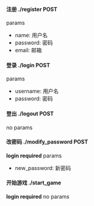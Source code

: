 #### 注册 ./register POST
params
- name: 用户名
- password: 密码
- email: 邮箱


#### 登录 ./login POST
params
- username: 用户名
- password: 密码

#### 登出 ./logout POST
no params

#### 改密码 ./modify_password POST
**login required**
params
- new_password: 新密码


#### 开始游戏 ./start_game
**login required**
no params
